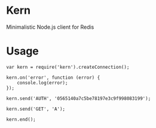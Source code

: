 # Kern
Minimalistic Node.js client for Redis

# Usage

    var kern = require('kern').createConnection();
    
    kern.on('error', function (error) {
        console.log(error);    
    });
    
    kern.send('AUTH', '0565140a7c5be78197e3c9f998083199');
    
    kern.send('GET', 'A');
    
    kern.end();
